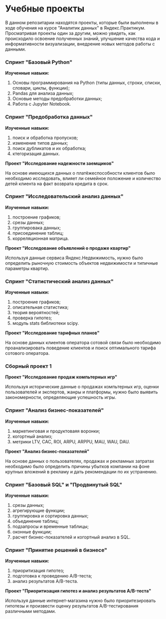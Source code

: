 # Учебные проекты

В данном репозитарии находятся проекты, которые были выполнены в ходе обучения на курсе "Аналитик данных" в Яндекс.Практикум.
Просматривая проекты один за другим, можно увидеть, как происходило освоение полученных знаний, улучшение качества кода и информативности визуализации, внедрение новых методов работы с данными.

### Спринт "Базовый Python"

**Изученные навыки:**
1. Основы программирования на Python (типы данных, строки, списки, словари, циклы, функции);
2. Pandas для анализа данных;
3. Основые методы предобработки данных;
4. Работа с Jupyter Notebook.

### Спринт "Предобработка данных"

**Изученные навыки:**

1. поиск и обработка пропусков;
2. изменение типов данных;
3. поиск дубликатов и их обработка;
4. ктегоризация данных.

**Проект "Исследование надежности заемщиков"** 

На основе имеющихся данных о платёжеспособности клиентов было необходимо исследовать, влияет ли семейное положение и количество детей клиента на факт возврата кредита в срок.

### Спринт "Исследовательский анализ данных"

**Изученные навыки:**

1. построение графиков;
2. срезы данных;
3. группировака данных;
4. присоединение таблиц;
5. корреляционная матрица.

**Проект "Исследование объявлений о продаже квартир"** 

Используя данные сервиса Яндекс.Недвижимость, нужно было определить рыночную стоимость объектов недвижимости и типичные параметры квартир.

### Спринт "Статистический анализ данных"

**Изученные навыки:**

1. построение графиков;
2. описательная статистика;
3. теория вероятностей;
4. проверка гипотез;
5. модуль stats библиотеки scipy.

**Проект "Исследование тарифных планов"** 

На основе данных клиентов оператора сотовой связи было необходимо проанализировать поведение клиентов и поиск оптимального тарифа сотового оператора.

### Сборный проект 1

**Проект "Исследование продаж компьтерных игр"**

Используя исторические данные о продажах компьтерных игр, оценки пользователей и экспертов, жанры и платформы, нужно было выявить закономерности, определяющие успешность игры.

### Спринт "Анализ бизнес-показателей"

**Изученные навыки:**

1. маркетинговая и продуктоваяя воронки;
2. когортный анализ;
3. метрики LTV, CAC, ROI, ARPU, ARPPU, MAU, WAU, DAU.

**Проект "Анализ бизнес-показателей"** 

На основе данных о пользователях, продажах и рекламных затратах необходимо было определить причины убытков компании на фоне крупных вложений в рекламу и дать рекомендации по их устранению.

### Спринт "Базовый SQL" и "Продвинутый SQL"

**Изученные навыки:**

1. срезы данных;
2. агрегирующие функции;
3. группировка и сортировка данных;
4. объединение таблиц;
5. подзапросы и временные таблицы;
6. оконные функции;
7. расчет бизнес-показателей и когортный анализ в SQL.

### Спринт "Принятие решений в бизнесе"

**Изученные навыки:**

1. приоритизация гипотез;
2. подготовка к проведению A/B-теста;
3. анализ результатов A/B-теста.

**Проект "Приоритизация гипотез и анализ результатов A/B-теста"** 

Используя данные интернет-магазина нужно было приоритезировать гипотезы и произвести оценку результатов A/B-тестирования различными методами.
